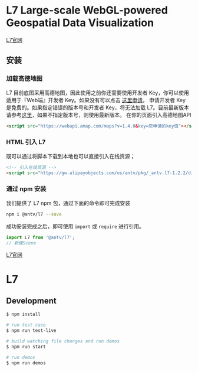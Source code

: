 # L7 Large-scale WebGL-powered Geospatial Data Visualization

[L7官网](http://antv.alipay.com/zh-cn/l7/1.x/index.html)


## 安装
### 
### 加载高德地图

L7 目前底图采用高德地图，因此使用之前你还需要使用开发者 Key，你可以使用适用于『Web端』开发者 Key。如果没有可以点击 [这里申请](https://lbs.amap.com/dev/key/)。
申请开发者 Key 是免费的。如果指定错误的版本号和开发者 Key，将无法加载 L7。目前最新版本请参考[这里](https://lbs.amap.com/api/loca-api/changelog)，如果不指定版本号，则使用最新版本。
 在你的页面引入高德地图API
```html
<script src="https://webapi.amap.com/maps?v=1.4.8&key=您申请的key值"></script>
```


### HTML 引入 L7

既可以通过将脚本下载到本地也可以直接引入在线资源；

```html
<!-- 引入在线资源 -->
<script src="https://gw.alipayobjects.com/os/antv/pkg/_antv.l7-1.2.2/dist/l7.min.js"></script>
```
  
### 通过 npm 安装

我们提供了 L7  npm 包，通过下面的命令即可完成安装

```bash
npm i @antv/l7 --save
```

成功安装完成之后，即可使用 `import` 或 `require` 进行引用。

```javascript
import L7 from '@antv/l7';
// 新建Scene
```

[L7官网](http://antv.alipay.com/zh-cn/l7/1.x/index.html)



# L7


## Development

```bash
$ npm install

# run test case
$ npm run test-live

# build watching file changes and run demos
$ npm run start

# run demos
$ npm run demos
```

